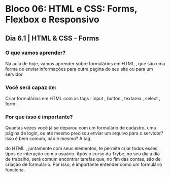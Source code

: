 # Bloco 06: HTML e CSS: Forms, Flexbox e Responsivo
## Dia 6.1 | HTML & CSS - Forms 


### O que vamos aprender?
Na aula de hoje, vamos aprender sobre formulários em HTML , que são uma forma de enviar informações para outra página do seu site ou para um servidor.

### Você será capaz de:
Criar formulários em HTML com as tags : input , button , textarea , select , form .

### Por que isso é importante?
Quantas vezes você já se deparou com um formulário de cadastro, uma página de login, ou até mesmo precisou enviar um arquivo para o servidor? Isso é bem comum, não é mesmo? A tag <form> do HTML , juntamente com seus elementos, te permite criar todos esses tipos de interação com o usuário.
Após o curso da Trybe, no seu dia a dia de trabalho, será comum encontrar tarefas que, no fim das contas, são de criação de formulário. Por isso, é importante entender como um formulário funciona.